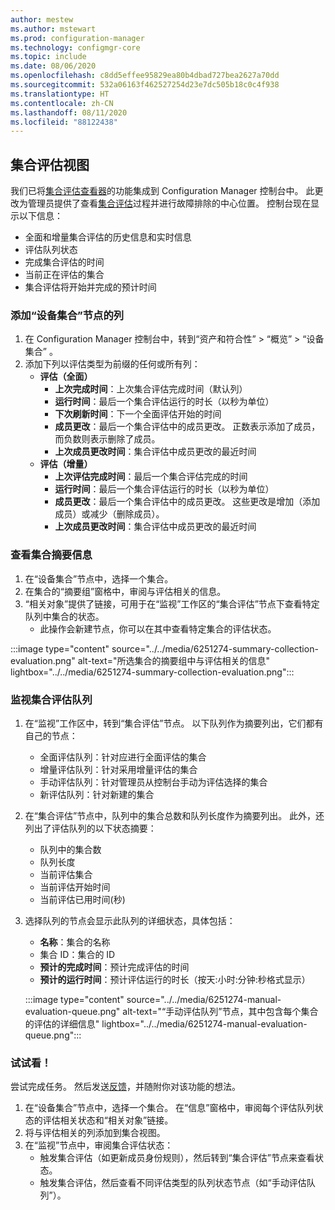 ```yaml
---
author: mestew
ms.author: mstewart
ms.prod: configuration-manager
ms.technology: configmgr-core
ms.topic: include
ms.date: 08/06/2020
ms.openlocfilehash: c8dd5effee95829ea80b4dbad727bea2627a70dd
ms.sourcegitcommit: 532a06163f462527254d23e7dc505b18c0c4f938
ms.translationtype: HT
ms.contentlocale: zh-CN
ms.lasthandoff: 08/11/2020
ms.locfileid: "88122438"
---
```

## <a name="collection-evaluation-view"></a><a name="bkmk_colleval"></a> 集合评估视图
<!--6251274-->
我们已将[集合评估查看器](../../../../support/ceviewer.md)的功能集成到 Configuration Manager 控制台中。 此更改为管理员提供了查看[集合评估](../../../../clients/manage/collections/collection-evaluation.md)过程并进行故障排除的中心位置。 控制台现在显示以下信息：

- 全面和增量集合评估的历史信息和实时信息
- 评估队列状态
- 完成集合评估的时间
- 当前正在评估的集合
- 集合评估将开始并完成的预计时间

### <a name="add-columns-for-the-device-collections-node"></a>添加“设备集合”节点的列

1. 在 Configuration Manager 控制台中，转到“资产和符合性” > “概览” > “设备集合”  。
1. 添加下列以评估类型为前缀的任何或所有列：
   - **评估（全面）**
      - **上次完成时间**：上次集合评估完成时间（默认列）
      - **运行时间**：最后一个集合评估运行的时长（以秒为单位）
      - **下次刷新时间**：下一个全面评估开始的时间
      - **成员更改**：最后一个集合评估中的成员更改。 正数表示添加了成员，而负数则表示删除了成员。
      - **上次成员更改时间**：集合评估中成员更改的最近时间
   - **评估（增量）**
      - **上次评估完成时间**：最后一个集合评估完成的时间
      - **运行时间**：最后一个集合评估运行的时长（以秒为单位）
      - **成员更改**：最后一个集合评估中的成员更改。 这些更改是增加（添加成员）或减少（删除成员）。
      - **上次成员更改时间**：集合评估中成员更改的最近时间

### <a name="view-collection-summary-information"></a>查看集合摘要信息

1. 在“设备集合”节点中，选择一个集合。
1. 在集合的“摘要组”窗格中，审阅与评估相关的信息。
1. “相关对象”提供了链接，可用于在“监视”工作区的“集合评估”节点下查看特定队列中集合的状态。
   - 此操作会新建节点，你可以在其中查看特定集合的评估状态。  

:::image type="content" source="../../media/6251274-summary-collection-evaluation.png" alt-text="所选集合的摘要组中与评估相关的信息" lightbox="../../media/6251274-summary-collection-evaluation.png":::

### <a name="monitoring-collection-evaluation-queues"></a>监视集合评估队列

1. 在“监视”工作区中，转到“集合评估”节点。 以下队列作为摘要列出，它们都有自己的节点：
   - 全面评估队列：针对应进行全面评估的集合
   - 增量评估队列：针对采用增量评估的集合
   - 手动评估队列：针对管理员从控制台手动为评估选择的集合
   - 新评估队列：针对新建的集合
1. 在“集合评估”节点中，队列中的集合总数和队列长度作为摘要列出。 此外，还列出了评估队列的以下状态摘要：
   - 队列中的集合数
   - 队列长度
   - 当前评估集合
   - 当前评估开始时间
   - 当前评估已用时间(秒)
1. 选择队列的节点会显示此队列的详细状态，具体包括： 
   - **名称**：集合的名称
   - 集合 ID：集合的 ID
   - **预计的完成时间**：预计完成评估的时间
   - **预计的运行时间**：预计评估运行的时长（按天:小时:分钟:秒格式显示）

   :::image type="content" source="../../media/6251274-manual-evaluation-queue.png" alt-text="“手动评估队列”节点，其中包含每个集合的评估的详细信息" lightbox="../../media/6251274-manual-evaluation-queue.png":::

### <a name="try-it-out"></a><a name="bkmk_try_colleval"></a> 试试看！

尝试完成任务。 然后发送[反馈](../../technical-preview-2003.md#bkmk_feedback)，并随附你对该功能的想法。

1. 在“设备集合”节点中，选择一个集合。 在“信息”窗格中，审阅每个评估队列状态的评估相关状态和“相关对象”链接。
1. 将与评估相关的列添加到集合视图。
1. 在“监视”节点中，审阅集合评估状态：
   - 触发集合评估（如更新成员身份规则），然后转到“集合评估”节点来查看状态。
   - 触发集合评估，然后查看不同评估类型的队列状态节点（如“手动评估队列”）。

